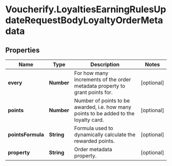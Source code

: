 # Voucherify.LoyaltiesEarningRulesUpdateRequestBodyLoyaltyOrderMetadata

## Properties

Name | Type | Description | Notes
------------ | ------------- | ------------- | -------------
**every** | **Number** | For how many increments of the order metadata property to grant points for. | [optional] 
**points** | **Number** | Number of points to be awarded, i.e. how many points to be added to the loyalty card. | [optional] 
**pointsFormula** | **String** | Formula used to dynamically calculate the rewarded points. | [optional] 
**property** | **String** | Order metadata property. | [optional] 


